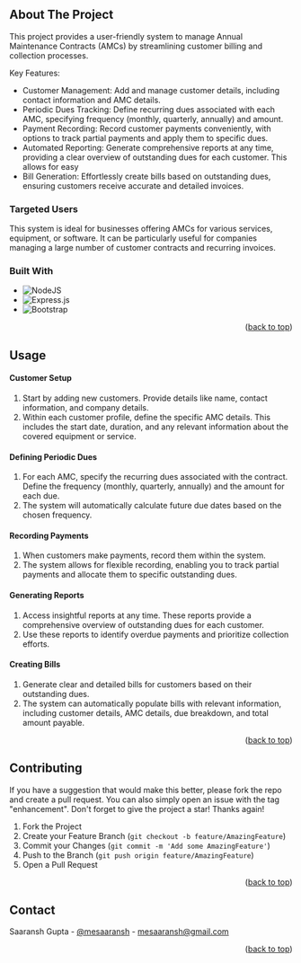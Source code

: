 <a name="readme-top"></a>
<!-- ABOUT THE PROJECT -->
## About The Project

This project provides a user-friendly system to manage Annual Maintenance Contracts (AMCs) by streamlining customer billing and collection processes.

Key Features:
* Customer Management: Add and manage customer details, including contact information and AMC details.
* Periodic Dues Tracking: Define recurring dues associated with each AMC, specifying frequency (monthly, quarterly, annually) and amount.
* Payment Recording: Record customer payments conveniently, with options to track partial payments and apply them to specific dues.
* Automated Reporting: Generate comprehensive reports at any time, providing a clear overview of outstanding dues for each customer. This allows for easy
* Bill Generation: Effortlessly create bills based on outstanding dues, ensuring customers receive accurate and detailed invoices.

### Targeted Users
This system is ideal for businesses offering AMCs for various services, equipment, or software.  It can be particularly useful for companies managing a large number of customer contracts and recurring invoices.

### Built With
* ![NodeJS](https://img.shields.io/badge/node.js-6DA55F?style=for-the-badge&logo=node.js&logoColor=white)
* ![Express.js](https://img.shields.io/badge/express.js-%23404d59.svg?style=for-the-badge&logo=express&logoColor=%2361DAFB)
* ![Bootstrap](https://img.shields.io/badge/bootstrap-%238511FA.svg?style=for-the-badge&logo=bootstrap&logoColor=white)

<p align="right">(<a href="#readme-top">back to top</a>)</p>

<!-- USAGE EXAMPLES -->
## Usage

#### Customer Setup
1. Start by adding new customers. Provide details like name, contact information, and company details.
2. Within each customer profile, define the specific AMC details. This includes the start date, duration, and any relevant information about the covered equipment or service.
#### Defining Periodic Dues
1. For each AMC, specify the recurring dues associated with the contract. Define the frequency (monthly, quarterly, annually) and the amount for each due.
2. The system will automatically calculate future due dates based on the chosen frequency.
#### Recording Payments
1. When customers make payments, record them within the system.
2. The system allows for flexible recording, enabling you to track partial payments and allocate them to specific outstanding dues.
#### Generating Reports
1. Access insightful reports at any time. These reports provide a comprehensive overview of outstanding dues for each customer.
2. Use these reports to identify overdue payments and prioritize collection efforts.
#### Creating Bills
1. Generate clear and detailed bills for customers based on their outstanding dues.
2. The system can automatically populate bills with relevant information, including customer details, AMC details, due breakdown, and total amount payable.


<p align="right">(<a href="#readme-top">back to top</a>)</p>

<!-- CONTRIBUTING -->
## Contributing

If you have a suggestion that would make this better, please fork the repo and create a pull request. You can also simply open an issue with the tag "enhancement".
Don't forget to give the project a star! Thanks again!

1. Fork the Project
2. Create your Feature Branch (`git checkout -b feature/AmazingFeature`)
3. Commit your Changes (`git commit -m 'Add some AmazingFeature'`)
4. Push to the Branch (`git push origin feature/AmazingFeature`)
5. Open a Pull Request

<p align="right">(<a href="#readme-top">back to top</a>)</p>

<!-- CONTACT -->
## Contact

Saaransh Gupta - [@mesaaransh]([https://www.instagram.com/mesaaransh?igsh=MXRqYmV4eThhOGs2YQ==]) - mesaaransh@gmail.com

<p align="right">(<a href="#readme-top">back to top</a>)</p>

